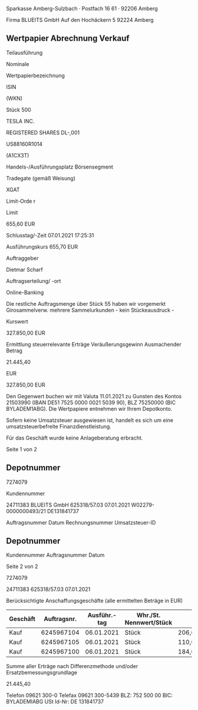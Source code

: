 <!-- image -->

Sparkasse Amberg-Sulzbach · Postfach 16 61 · 92206 Amberg

Firma BLUEITS GmbH Auf den Hochäckern 5 92224 Amberg

## Wertpapier Abrechnung Verkauf

Teilausführung

Nominale

Wertpapierbezeichnung

ISIN

(WKN)

Stück 500

TESLA INC.

REGISTERED SHARES DL-,001

US88160R1014

(A1CX3T)

Handels-/Ausführungsplatz Börsensegment

Tradegate (gemäß Weisung)

XGAT

Limit-Orde r

Limit

655,60 EUR

Schlusstag/-Zeit 07.01.2021 17:25:31

Ausführungskurs 655,70 EUR

Auftraggeber

Dietmar Scharf

Auftragserteilung/ -ort

Online-Banking

Die restliche Auftragsmenge über Stück 55 haben wir vorgemerkt Girosammelverw. mehrere Sammelurkunden - kein Stückeausdruck -

Kurswert

327.850,00 EUR

Ermittlung steuerrelevante Erträge Veräußerungsgewinn Ausmachender Betrag

21.445,40

EUR

327.850,00 EUR

Den Gegenwert buchen wir mit Valuta 11.01.2021 zu Gunsten des Kontos 21503990 (IBAN DE51 7525 0000 0021 5039 90), BLZ 75250000 (BIC BYLADEM1ABG). Die Wertpapiere entnehmen wir Ihrem Depotkonto.

Sofern keine Umsatzsteuer ausgewiesen ist, handelt es sich um eine umsatzsteuerbefreite Finanzdienstleistung.

Für das Geschäft wurde keine Anlageberatung erbracht.

Seite 1 von 2

## Depotnummer

7274079

Kundennummer

24711383 BLUEITS GmbH 625318/57.03 07.01.2021 W02279-0000000493/21 DE131841737

Auftragsnummer Datum Rechnungsnummer Umsatzsteuer-ID

<!-- image -->

## Depotnummer

Kundennummer Auftragsnummer Datum

Seite 2 von 2

7274079

24711383 625318/57.03 07.01.2021

Berücksichtigte Anschaffungsgeschäfte (alle ermittelten Beträge in EUR)

| Geschäft   |   Auftragsnr. | Ausführ.-tag   | Whr./St. Nennwert/Stück   |          | AS-Kosten   | Erlös      | ant. Ergebnis   |     |
|------------|---------------|----------------|---------------------------|----------|-------------|------------|-----------------|-----|
| Kauf       |    6245967104 | 06.01.2021     | Stück                     | 206,0000 | 126.072,00- | 135.074,20 | 9.002,20        | (D) |
| Kauf       |    6245967105 | 06.01.2021     | Stück                     | 110,0000 | 67.375,00-  | 72.127,00  | 4.752,00        | (D) |
| Kauf       |    6245967100 | 06.01.2021     | Stück                     | 184,0000 | 112.957,60- | 120.648,80 | 7.691,20        | (D) |

Summe aller Erträge nach Differenzmethode und/oder Ersatzbemessungsgrundlage

21.445,40

Telefon 09621 300-0 Telefax 09621 300-5439 BLZ: 752 500 00 BIC: BYLADEMIABG USt Id-Nr: DE 131841737